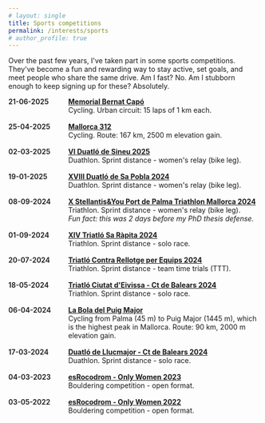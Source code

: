 ```yaml
---
# layout: single
title: Sports competitions
permalink: /interests/sports
# author_profile: true
---
```


Over the past few years, I've taken part in some sports competitions. They've become a fun and rewarding way to stay active, set goals, and meet people who share the same drive. Am I fast? No. Am I stubborn enough to keep signing up for these? Absolutely.


<!-- Used ChatGPT for this: -->
<style> 
  /*— base layout —*/
  .dated-list        { margin: 0; padding: 0; list-style: none; }
  .dated-list li     { display: flex; align-items: flex-start; margin-bottom: 1rem; }

  /*— left‑hand date column —*/
  .dated-list time   { width: 7.5rem;           /* fixed width for alignment   */
                       font-weight: 600;        /* bold date                   */
                       flex: 0 0 auto; }        /* don’t let it shrink/expand  */

  /*— right‑hand text —*/
  .dated-list p      { margin: 0; }             /* remove default paragraph gap */
</style>




<ul class="dated-list">
  <li>
    <time datetime="2025-06-21">21-06-2025</time>
    <p><a href="https:/https://webfcib.es/index.php/smartweb/inscripciones/prueba/31104-MEMORIAL-BERNAT-CAPO"  target="_blank" rel="noopener"><b>Memorial Bernat Capó</b></a> 
    <br>
    Cycling. Urban circuit: 15 laps of 1 km each.
    <!-- <br>
    <img src="/assets/images/cycling_muro.jpeg" alt="My first official cycling race." style="width:230px"> -->
    </p>
  </li>

  <li>
    <time datetime="2025-04-25">25-04-2025</time>
    <p><a href="https://mallorca312.com/es/"  target="_blank" rel="noopener"><b>Mallorca 312</b></a> 
    <br>
    Cycling. Route: 167 km, 2500 m elevation gain.</p>
  </li>

  <li>
    <time datetime="2025-03-02">02-03-2025</time>
    <p><a href="https://www.elitechip.net/index.php?zwshow=compdet&idcomp=7349062&zwlng=es"  target="_blank" rel="noopener"><b>VI Duatló de Sineu 2025</b></a> 
    <br>
    Duathlon. Sprint distance - women's relay (bike leg).
    </p>
  </li>

  <li>
    <time datetime="2025-01-19">19-01-2025</time>
    <p><a href="https://www.elitechip.net/index.php?zwshow=compdet&idcomp=7251063&zwlng=es"  target="_blank" rel="noopener"><b>XVIII Duatló de Sa Pobla 2024</b></a>
    <br>
    Duathlon. Sprint distance - women's relay (bike leg).
    </p>
  </li>

  <li>
    <time datetime="2024-09-08">08-09-2024</time>
    <p><a href="https://www.elitechip.net/index.php?zwshow=compdet&idcomp=7011569&zwlng=es"  target="_blank" rel="noopener"><b>X Stellantis&You Port de Palma Triathlon Mallorca 2024</b></a>
    <br>
    Triathlon. Sprint distance - women's relay (bike leg).
    <br>
    <em>Fun fact: this was 2 days before my PhD thesis defense.</em>
    </p>
  </li>


  <li>
    <time datetime="2024-09-01">01-09-2024</time>
    <p><a href="https://www.elitechip.net/index.php?zwshow=compdet&idcomp=7200072"  target="_blank" rel="noopener"><b>XIV Triatló Sa Ràpita 2024</b></a>
    <br>
    Triathlon. Sprint distance - solo race.
    </p>
  </li>

  <li>
    <time datetime="2024-07-20">20-07-2024</time>
    <p><a href="https://elitechip.net/index.php?zwshow=compdet&idcomp=7229062"  target="_blank" rel="noopener"><b>Triatló Contra Rellotge per Equips 2024</b></a>
    <br>
    Triathlon. Sprint distance - team time trials (TTT).
    </p>
  </li>

  <li>
    <time datetime="2024-05-18">18-05-2024</time>
    <p><a href="https://www.elitechip.net/index.php?zwshow=compdet&idcomp=7200071"  target="_blank" rel="noopener"><b>Triatló Ciutat d'Eivissa - Ct de Balears 2024</b></a>
    <br>
    Triathlon. Sprint distance - solo race.
    </p>
  </li>

  <li>
    <time datetime="2024-04-06">06-04-2024</time>
    <p><a href="https://labolapuigmajor.com"  target="_blank" rel="noopener"><b>La Bola del Puig Major</b></a>
    <br>
    Cycling from Palma (45 m) to Puig Major (1445 m), which is the highest peak in Mallorca. Route: 90 km, 2000 m elevation gain.
    </p>
  </li>

  <li>
    <time datetime="2024-03-17">17-03-2024</time>
    <p><a href="https://www.elitechip.net/index.php?zwshow=compdet&idcomp=7200068&zwlng=es"  target="_blank" rel="noopener"><b>Duatló de Llucmajor - Ct de Balears 2024</b></a>
    <br>
    Duathlon. Sprint distance - solo race.
    </p>
  </li>

  <li>
    <time datetime="2023-03-04">04-03-2023</time>
    <p><a href="https://www.instagram.com/esrocodrom/p/Cpa1TGOj-WB/?img_index=1"  target="_blank" rel="noopener"><b>esRocodrom - Only Women 2023</b></a>
    <br>
    Bouldering competition - open format.
    </p>
  </li>

  <li>
    <time datetime="2022-05-03">03-05-2022</time>
    <p><a href="https://www.facebook.com/media/set/?set=a.3192409844329464&type=3"><b>esRocodrom - Only Women 2022</b></a>
    <br>
    Bouldering competition - open format.
    </p>
  </li>

</ul>


